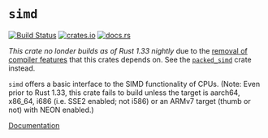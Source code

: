 # `simd`

[![Build Status](https://travis-ci.org/hsivonen/simd.svg?branch=master)](https://travis-ci.org/hsivonen/simd)
[![crates.io](https://meritbadge.herokuapp.com/simd)](https://crates.io/crates/simd)
[![docs.rs](https://docs.rs/simd/badge.svg)](https://docs.rs/simd/)

_This crate no londer builds as of Rust 1.33 nightly_ due to the [removal of compiler features](https://github.com/rust-lang/rust/pull/57416) that this crates depends on. See the [`packed_simd`](https://crates.io/crates/packed_simd) crate instead.

`simd` offers a basic interface to the SIMD functionality of CPUs. (Note: Even prior to Rust 1.33, this crate fails to build unless the target is aarch64, x86_64, i686 (i.e. SSE2 enabled; not i586) or an ARMv7 target (thumb or not) with NEON enabled.)

[Documentation](https://docs.rs/simd)
